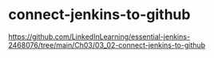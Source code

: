 # connect-jenkins-to-github
https://github.com/LinkedInLearning/essential-jenkins-2468076/tree/main/Ch03/03_02-connect-jenkins-to-github
